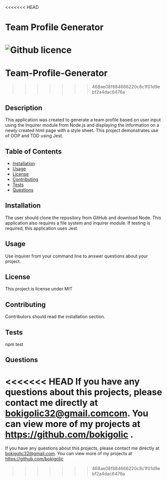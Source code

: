 <<<<<<< HEAD
# Team Profile Generator 
![Github licence](http://img.shields.io/badge/license-MIT-blue.svg)
=======
# Team-Profile-Generator


>>>>>>> 468ae08f884666220c8c1f01d9ebf2a4dac6476a

## Description 
This application was created to generate a team profile based on user input using the Inquirer module from Node.js and displaying the information on a newly created html page with a style sheet. This project demonstrates use of OOP and TDD using Jest. 

## Table of Contents
* [Installation](#installation)
* [Usage](#usage)
* [License](#license)
* [Contributing](#contributing)
* [Tests](#tests)
* [Questions](#questions)

## Installation 
The user should clone the repository from GitHub and download Node. This application also requires a file system and inquirer module. If testing is required, this application uses Jest. 

## Usage 
Use inquirer from your command line to answer questions about your project.


## License 
This project is license under MIT

## Contributing 
Contributors should read the installation section. 

## Tests
npm test

## Questions
<<<<<<< HEAD
If you have any questions about this projects, please contact me directly at bokigolic32@gmail.comcom. You can view more of my projects at https://github.com/bokigolic .
=======
If you have any questions about this projects, please contact me directly at bokigolic32@gmail.com. You can view more of my projects at https://github.com/bokigolic 
>>>>>>> 468ae08f884666220c8c1f01d9ebf2a4dac6476a
